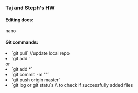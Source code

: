 ### Taj and Steph's HW

#### Editing docs:
nano <filename>

#### Git commands:
<li>`git pull` //update local repo</li> 

<li>`git add <filename>`</li>
or
<li>`git add *`</li>
<li>`git commit -m "<enter message here>"`</li>
<li>`git push origin master`</li>
<li>`git log or git statu`s \\ to check if successfully added files</li>
